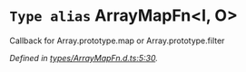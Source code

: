 # `Type alias` ArrayMapFn\<I, O>

Callback for Array.prototype.map or Array.prototype.filter

*Defined in [types/ArrayMapFn.d.ts:5:30](https://github.com/Alorel/rxutils/blob/6924a2a/projects/rxutils/types/ArrayMapFn.d.ts#L5).*